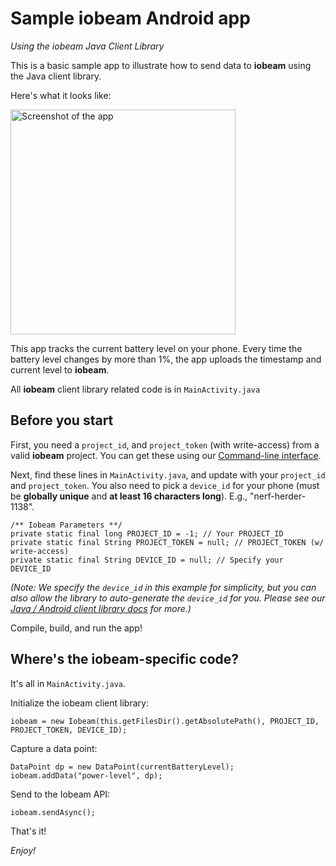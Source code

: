 # Sample iobeam Android app
*Using the iobeam Java Client Library*

This is a basic sample app to illustrate how to send data to **iobeam** using the Java client library.

Here's what it looks like:

<img alt="Screenshot of the app" width="360" src="http://i.imgur.com/xw5T0tS.png" />

This app tracks the current battery level on your phone. Every time the battery level changes by more than 1%, the app uploads the timestamp and current level to **iobeam**.

All **iobeam** client library related code is in `MainActivity.java`

## Before you start ##

First, you need a `project_id`, and `project_token` (with write-access) from a valid **iobeam** project. You can get these using our [Command-line interface](http://github.com/iobeam/iobeam).

Next, find these lines in `MainActivity.java`, and update with your `project_id` and `project_token`. You also need to pick a `device_id` for your phone (must be **globally unique** and **at least 16 characters long**). E.g., "nerf-herder-1138".

	/** Iobeam Parameters **/
	private static final long PROJECT_ID = -1; // Your PROJECT_ID
	private static final String PROJECT_TOKEN = null; // PROJECT_TOKEN (w/ write-access)
	private static final String DEVICE_ID = null; // Specify your DEVICE_ID

*(Note: We specify the `device_id` in this example for simplicity, but you can also allow the library to auto-generate the `device_id` for you. Please see our [Java / Android client library docs](https://github.com/iobeam/iobeam-client-java) for more.)*

Compile, build, and run the app!

## Where's the iobeam-specific code? ##

It's all in `MainActivity.java`.

Initialize the iobeam client library:

	iobeam = new Iobeam(this.getFilesDir().getAbsolutePath(), PROJECT_ID, PROJECT_TOKEN, DEVICE_ID);

Capture a data point:

	DataPoint dp = new DataPoint(currentBatteryLevel);
	iobeam.addData("power-level", dp);

Send to the Iobeam API:

	iobeam.sendAsync();

That's it!

*Enjoy!*
